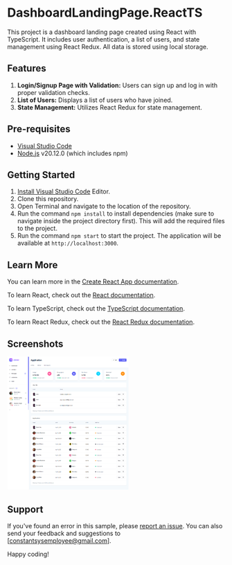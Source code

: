 # DashboardLandingPage.ReactTS

This project is a dashboard landing page created using React with TypeScript. It includes user authentication, a list of users, and state management using React Redux. All data is stored using local storage.

## Features

1. **Login/Signup Page with Validation:** Users can sign up and log in with proper validation checks.
2. **List of Users:** Displays a list of users who have joined.
3. **State Management:** Utilizes React Redux for state management.

## Pre-requisites

- [Visual Studio Code](https://code.visualstudio.com/)
- [Node.js](https://nodejs.org/) v20.12.0 (which includes npm)

## Getting Started

1. [Install Visual Studio Code](https://code.visualstudio.com/) Editor.
2. Clone this repository.
3. Open Terminal and navigate to the location of the repository.
4. Run the command `npm install` to install dependencies (make sure to navigate inside the project directory first). This will add the required files to the project.
5. Run the command `npm start` to start the project. The application will be available at `http://localhost:3000`.

## Learn More

You can learn more in the [Create React App documentation](https://facebook.github.io/create-react-app/docs/getting-started).

To learn React, check out the [React documentation](https://reactjs.org/).

To learn TypeScript, check out the [TypeScript documentation](https://www.typescriptlang.org/docs/).

To learn React Redux, check out the [React Redux documentation](https://react-redux.js.org/introduction/getting-started).

## Screenshots

<img src="https://github.com/anupmaurya1994/LandingPage.Angular/blob/main/src/assets/dashboard.png" width="280">

## Support

If you've found an error in this sample, please [report an issue](link/to/issue/repository). You can also send your feedback and suggestions to [constantsysemployee@gmail.com].

Happy coding!
